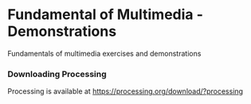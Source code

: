# Fundamental of Multimedia - Demonstrations
Fundamentals of multimedia exercises and demonstrations

### Downloading Processing
Processing is available at https://processing.org/download/?processing
